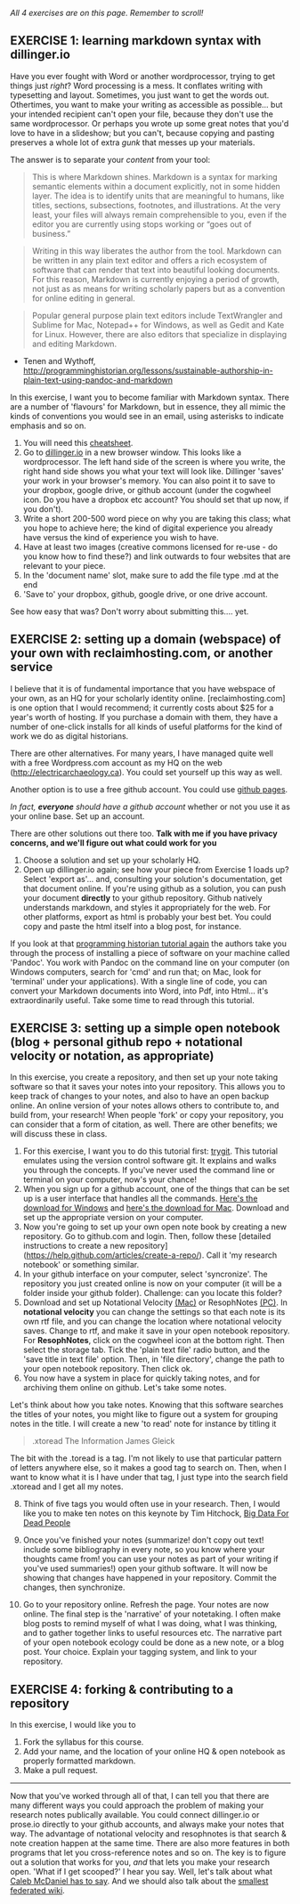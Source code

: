 _All 4 exercises are on this page. Remember to scroll!_

## EXERCISE 1: learning markdown syntax with dillinger.io

Have you ever fought with Word or another wordprocessor, trying to get things just _right_? Word processing is a mess. It conflates writing with typesetting and layout. Sometimes, you just want to get the words out. Othertimes, you want to make your writing as accessible as possible... but your intended recipient can't open your file, because they don't use the same wordprocessor. Or perhaps you wrote up some great notes that you'd love to have in a slideshow; but you can't, because copying and pasting preserves a whole lot of extra _gunk_ that messes up your materials.

The answer is to separate your _content_ from your tool:

> This is where Markdown shines. Markdown is a syntax for marking semantic elements within a document explicitly, not in some hidden layer. The idea is to identify units that are meaningful to humans, like titles, sections, subsections, footnotes, and illustrations. At the very least, your files will always remain comprehensible to you, even if the editor you are currently using stops working or “goes out of business.”

> Writing in this way liberates the author from the tool. Markdown can be written in any plain text editor and offers a rich ecosystem of software that can render that text into beautiful looking documents. For this reason, Markdown is currently enjoying a period of growth, not just as as means for writing scholarly papers but as a convention for online editing in general.

> Popular general purpose plain text editors include TextWrangler and Sublime for Mac, Notepad++ for Windows, as well as Gedit and Kate for Linux. However, there are also editors that specialize in displaying and editing Markdown.

- Tenen and Wythoff, http://programminghistorian.org/lessons/sustainable-authorship-in-plain-text-using-pandoc-and-markdown

In this exercise, I want you to become familiar with Markdown syntax. There are a number of 'flavours' for Markdown, but in essence, they all mimic the kinds of conventions you would see in an email, using asterisks to indicate emphasis and so on. 

1. You will need this [cheatsheet](https://github.com/adam-p/markdown-here/wiki/Markdown-Cheatsheet). 
2. Go to [dillinger.io](http://dillinger.io) in a new browser window. This looks like a wordprocessor. The left hand side of the screen is where you write, the right hand side shows you what your text will look like. Dillinger 'saves' your work in your browser's memory. You can also point it to save to your dropbox, google drive, or github account (under the cogwheel icon. Do you have a dropbox etc account? You should set that up now, if you don't).
3. Write a short 200-500 word piece on why you are taking this class; what you hope to achieve here; the kind of digital experience you already have versus the kind of experience you wish to have.
4. Have at least two images (creative commons licensed for re-use - do you know how to find these?) and link outwards to four websites that are relevant to your piece.
5. In the 'document name' slot, make sure to add the file type .md at the end
6. 'Save to' your dropbox, github, google drive, or one drive account.

See how easy that was? Don't worry about submitting this.... yet.


## EXERCISE 2: setting up a domain (webspace) of your own with reclaimhosting.com, or another service

I believe that it is of fundamental importance that you have webspace of your own, as an HQ for your scholarly identity online. [reclaimhosting.com] is one option that I would recommend; it currently costs about $25 for a year's worth of hosting. If you purchase a domain with them, they have a number of one-click installs for all kinds of useful platforms for the kind of work we do as digital historians.

There are other alternatives. For many years, I have managed quite well with a free Wordpress.com account as my HQ on the web (http://electricarchaeology.ca). You could set yourself up this way as well. 

Another option is to use a free github account. You could use [github pages](https://pages.github.com/). 

*In fact, **everyone** should have a github account* whether or not you use it as your online base. Set up an account. 

There are other solutions out there too. **Talk with me if you have privacy concerns, and we'll figure out what could work for you** 

1. Choose a solution and set up your scholarly HQ. 
2. Open up dillinger.io again; see how your piece from Exercise 1 loads up? Select 'export as'... and, consulting your solution's documentation, get that document online. If you're using github as a solution, you can push your document **directly** to your github repository. Github natively understands markdown, and styles it appropriately for the web. For other platforms, export as html is probably your best bet. You could copy and paste the html itself into a blog post, for instance.

If you look at that [programming historian tutorial again](http://programminghistorian.org/lessons/sustainable-authorship-in-plain-text-using-pandoc-and-markdown) the authors take you through the process of installing a piece of software on your machine called 'Pandoc'. You work with Pandoc on the command line on your computer (on Windows computers, search for 'cmd' and run that; on Mac, look for 'terminal' under your applications). With a single line of code, you can convert your Markdown documents into Word, into Pdf, into Html... it's extraordinarily useful. Take some time to read through this tutorial. 

## EXERCISE 3: setting up a simple open notebook (blog + personal github repo + notational velocity or notation, as appropriate)

In this exercise, you create a repository, and then set up your note taking software so that it saves your notes into your repository. This allows you to keep track of changes to your notes, and also to have an open backup online. An online version of your notes allows others to contribute to, and build from, your research! When people 'fork' or copy your repository, you can consider that a form of citation, as well. There are other benefits; we will discuss these in class.

1. For this exercise, I want you to do this tutorial first: [trygit](https://try.github.io/levels/1/challenges/1). This tutorial emulates using the version control software git. It explains and walks you through the concepts. If you've never used the command line or terminal on your computer, now's your chance!
2. When you sign up for a github account, one of the things that can be set up is a user interface that handles all the commands. [Here's the download for Windows](https://windows.github.com/) and [here's the download for Mac](https://mac.github.com/). Download and set up the appropriate version on your computer.
3. Now you're going to set up your own open note book by creating a new repository. Go to github.com and login. Then, follow these [detailed instructions to create a new repository] (https://help.github.com/articles/create-a-repo/). Call it 'my research notebook' or something similar. 
4. In your github interface on your computer, select 'syncronize'. The repository you just created online is now on your computer (it will be a folder inside your github folder). Challenge: can you locate this folder?
5. Download and set up Notational Velocity [(Mac)](http://notational.net/) or ResophNotes [(PC)](http://resoph.com/ResophNotes/Welcome.html). In **notational velocity** you can change the settings so that each note is its own rtf file, and you can change the location where notational velocity saves. Change to rtf, and make it save in your open notebook repository. For **ResophNotes**, click on the cogwheel icon at the bottom right. Then select the storage tab. Tick the 'plain text file' radio button, and the 'save title in text file' option. Then, in 'file directory', change the path to your open notebook repository. Then click ok.
6. You now have a system in place for quickly taking notes, and for archiving them online on github. Let's take some notes.

Let's think about how you take notes. Knowing that this software searches the titles of your notes, you might like to figure out a system for grouping notes in the title. I will create a new 'to read' note for instance by titling it 
  
  > .xtoread The Information James Gleick 

The bit with the .toread is a tag. I'm not likely to use that particular pattern of letters anywhere else, so it makes a good tag to search on. Then, when I want to know what it is I have under that tag, I just type into the search field .xtoread and I get all my notes. 

8. Think of five tags you would often use in your research. Then, I would like you to make ten notes on this keynote by Tim Hitchock, [Big Data For Dead People](http://historyonics.blogspot.ca/2013/12/big-data-for-dead-people-digital.html) 

9. Once you've finished your notes (summarize! don't copy out text! include some bibliography in every note, so you know where your thoughts came from! you can use your notes as part of your writing if you've used summaries!) open your github software. It will now be showing that changes have happened in your repository. Commit the changes, then synchronize.

10. Go to your repository online. Refresh the page. Your notes are now online. The final step is the 'narrative' of your notetaking. I often make blog posts to remind myself of what I was doing, what I was thinking, and to gather together links to useful resources etc. The narrative part of your open notebook ecology could be done as a new note, or a blog post. Your choice. Explain your tagging system, and link to your repository.


## EXERCISE 4: forking & contributing to a repository 
In this exercise, I would like you to 
1. Fork the syllabus for this course.
2. Add your name, and the location of your online HQ & open notebook as properly formatted markdown.
3. Make a pull request.


-----

Now that you've worked through all of that, I can tell you that there are many different ways you could approach the problem of making your research notes publically available. You could connect dillinger.io or prose.io directly to your github accounts, and always make your notes that way. The advantage of notational velocity and resophnotes is that search & note creation happen at the same time. There are also more features in both programs that let you cross-reference notes and so on. The key is to figure out a solution that works for you, *and* that lets you make your research open. 'What if I get scooped?' I hear you say. Well, let's talk about what [Caleb McDaniel has to say](http://wcm1.web.rice.edu/open-notebook-history.html). And we should also talk about the [smallest federated wiki](http://hapgood.us/2014/11/06/federated-education-new-directions-in-digital-collaboration/).
